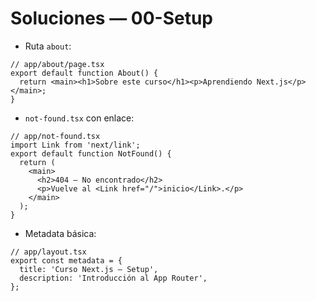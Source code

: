 # Soluciones — 00-Setup

- Ruta `about`:
```tsx
// app/about/page.tsx
export default function About() {
  return <main><h1>Sobre este curso</h1><p>Aprendiendo Next.js</p></main>;
}
```

- `not-found.tsx` con enlace:
```tsx
// app/not-found.tsx
import Link from 'next/link';
export default function NotFound() {
  return (
    <main>
      <h2>404 — No encontrado</h2>
      <p>Vuelve al <Link href="/">inicio</Link>.</p>
    </main>
  );
}
```

- Metadata básica:
```tsx
// app/layout.tsx
export const metadata = {
  title: 'Curso Next.js — Setup',
  description: 'Introducción al App Router',
};
```
